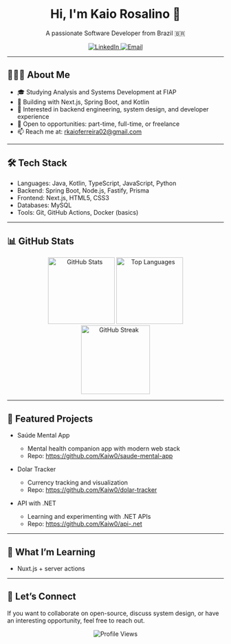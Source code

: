 <div align="center">
  <h1>Hi, I'm <strong>Kaio Rosalino</strong> 👋</h1>
  <p>A passionate Software Developer from Brazil 🇧🇷</p>

  <p>
    <a href="https://www.linkedin.com/in/kaio-ferreira-3a58b6246/" target="_blank">
      <img alt="LinkedIn" src="https://img.shields.io/badge/LinkedIn-Kaio%20Rosalino-0077B5?style=for-the-badge&logo=linkedin&logoColor=white">
    </a>
    <a href="mailto:rkaioferreira02@gmail.com" target="_blank">
      <img alt="Email" src="https://img.shields.io/badge/Email-rkaioferreira02%40gmail.com-D14836?style=for-the-badge&logo=gmail&logoColor=white">
    </a>
  </p>
</div>

---

## 👨🏻‍💻 About Me

- 🎓 Studying Analysis and Systems Development at FIAP
- 🚀 Building with Next.js, Spring Boot, and Kotlin
- 🧠 Interested in backend engineering, system design, and developer experience
- 💼 Open to opportunities: part-time, full-time, or freelance
- 📫 Reach me at: rkaioferreira02@gmail.com

---

## 🛠️ Tech Stack

- Languages: Java, Kotlin, TypeScript, JavaScript, Python
- Backend: Spring Boot, Node.js, Fastify, Prisma
- Frontend: Next.js, HTML5, CSS3
- Databases: MySQL
- Tools: Git, GitHub Actions, Docker (basics)

---

## 📊 GitHub Stats

<div align="center">
  <img alt="GitHub Stats" height="155" src="https://github-readme-stats.vercel.app/api?username=Kaiw0&show_icons=true&theme=tokyonight&rank_icon=github">
  <img alt="Top Languages" height="155" src="https://github-readme-stats.vercel.app/api/top-langs/?username=Kaiw0&layout=compact&theme=tokyonight">
  <br/>
  <img alt="GitHub Streak" height="160" src="https://github-readme-streak-stats.herokuapp.com/?user=Kaiw0&theme=tokyonight">
</div>

---

## 🚀 Featured Projects

- Saúde Mental App
  - Mental health companion app with modern web stack
  - Repo: https://github.com/Kaiw0/saude-mental-app

- Dolar Tracker
  - Currency tracking and visualization
  - Repo: https://github.com/Kaiw0/dolar-tracker

- API with .NET
  - Learning and experimenting with .NET APIs
  - Repo: https://github.com/Kaiw0/api-.net

---

## 🧩 What I’m Learning

- Nuxt.js + server actions

---

## 🤝 Let’s Connect

If you want to collaborate on open-source, discuss system design, or have an interesting opportunity, feel free to reach out.

<div align="center">
  <img src="https://komarev.com/ghpvc/?username=Kaiw0&color=006bed&style=flat-square" alt="Profile Views"/>
</div>
